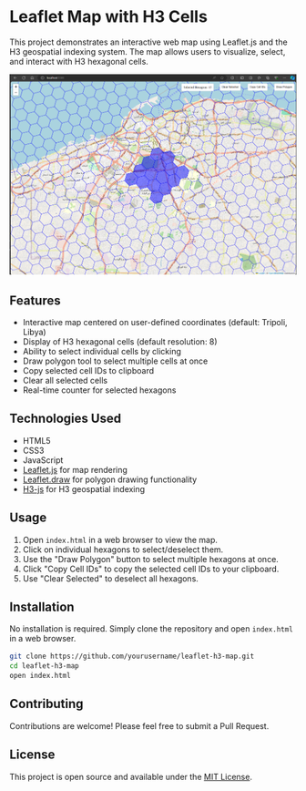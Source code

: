 # Leaflet Map with H3 Cells

This project demonstrates an interactive web map using Leaflet.js and the H3 geospatial indexing system. The map allows users to visualize, select, and interact with H3 hexagonal cells.

![alt text](image.png)

## Features

- Interactive map centered on user-defined coordinates (default: Tripoli, Libya)
- Display of H3 hexagonal cells (default resolution: 8)
- Ability to select individual cells by clicking
- Draw polygon tool to select multiple cells at once
- Copy selected cell IDs to clipboard
- Clear all selected cells
- Real-time counter for selected hexagons

## Technologies Used

- HTML5
- CSS3
- JavaScript
- [Leaflet.js](https://leafletjs.com/) for map rendering
- [Leaflet.draw](https://leaflet.github.io/Leaflet.draw/docs/leaflet-draw-latest.html) for polygon drawing functionality
- [H3-js](https://github.com/uber/h3-js) for H3 geospatial indexing

## Usage

1. Open `index.html` in a web browser to view the map.
2. Click on individual hexagons to select/deselect them.
3. Use the "Draw Polygon" button to select multiple hexagons at once.
4. Click "Copy Cell IDs" to copy the selected cell IDs to your clipboard.
5. Use "Clear Selected" to deselect all hexagons.

## Installation

No installation is required. Simply clone the repository and open `index.html` in a web browser.

```bash
git clone https://github.com/yourusername/leaflet-h3-map.git
cd leaflet-h3-map
open index.html
```


## Contributing

Contributions are welcome! Please feel free to submit a Pull Request.

## License

This project is open source and available under the [MIT License](LICENSE).